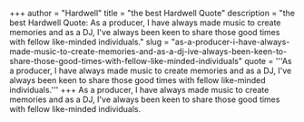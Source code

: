 +++
author = "Hardwell"
title = "the best Hardwell Quote"
description = "the best Hardwell Quote: As a producer, I have always made music to create memories and as a DJ, I've always been keen to share those good times with fellow like-minded individuals."
slug = "as-a-producer-i-have-always-made-music-to-create-memories-and-as-a-dj-ive-always-been-keen-to-share-those-good-times-with-fellow-like-minded-individuals"
quote = '''As a producer, I have always made music to create memories and as a DJ, I've always been keen to share those good times with fellow like-minded individuals.'''
+++
As a producer, I have always made music to create memories and as a DJ, I've always been keen to share those good times with fellow like-minded individuals.

